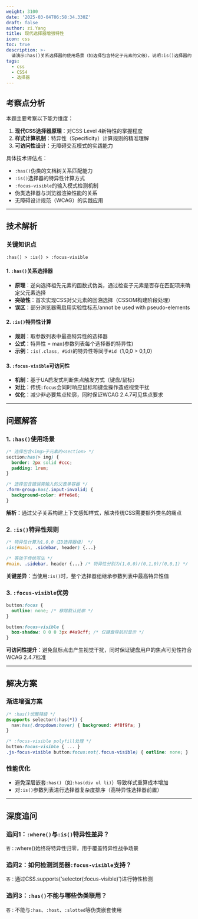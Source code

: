 ```yaml
---
weight: 3100
date: '2025-03-04T06:58:34.330Z'
draft: false
author: zi.Yang
title: 现代选择器增强特性
icon: css
toc: true
description: >-
  请演示:has()关系选择器的使用场景（如选择包含特定子元素的父级），说明:is()选择器的特异性计算规则，并解释为什么:focus-visible能提升键盘导航的可访问性。
tags:
  - css
  - CSS4
  - 选择器
---
```


## 考察点分析

本题主要考察以下能力维度：

1. **现代CSS选择器原理**：对CSS Level 4新特性的掌握程度
2. **样式计算机制**：特异性（Specificity）计算规则的精准理解
3. **可访问性设计**：无障碍交互模式的实践能力

具体技术评估点：

- `:has()`伪类的文档树关系匹配能力
- `:is()`选择器的特异性计算方式
- `:focus-visible`的输入模式检测机制
- 伪类选择器与浏览器渲染性能的关系
- 无障碍设计规范（WCAG）的实践应用

---

## 技术解析

### 关键知识点

`:has() > :is() > :focus-visible`

#### 1. `:has()`关系选择器

- **原理**：逆向选择祖先元素的函数式伪类，通过检查子元素是否存在匹配项来确定父元素选择
- **突破性**：首次实现CSS对父元素的回溯选择（CSSOM构建阶段处理）
- **误区**：部分浏览器需启用实验性标志/annot be used with pseudo-elements

#### 2. `:is()`特异性计算

- **规则**：取参数列表中最高特异性的选择器
- **公式**：特异性 = max(参数列表每个选择器的特异性)
- **示例**：`:is(.class, #id)`的特异性等同于`#id`（1,0,0 > 0,1,0）

#### 3. `:focus-visible`可访问性

- **机制**：基于UA启发式判断焦点触发方式（键盘/鼠标）
- **对比**：传统`:focus`会同时响应鼠标和键盘操作造成视觉干扰
- **优化**：减少非必要焦点轮廓，同时保证WCAG 2.4.7可见焦点要求

---

## 问题解答

### 1. `:has()`使用场景

```css
/* 选择包含<img>子元素的<section> */
section:has(> img) {
  border: 2px solid #ccc;
  padding: 1rem;
}

/* 选择包含错误类输入的父表单容器 */
.form-group:has(.input-invalid) {
  background-color: #ffe6e6;
}
```

**解析**：通过父子关系构建上下文感知样式，解决传统CSS需要额外类名的痛点

### 2. `:is()`特异性规则

```css
/* 特异性计算为1,0,0（ID选择器级） */
:is(#main, .sidebar, header) {...}

/* 等效于传统写法 */
#main, .sidebar, header {...} /* 特异性分别为(1,0,0)/(0,1,0)/(0,0,1) */
```

**关键差异**：当使用`:is()`时，整个选择器组继承参数列表中最高特异性值

### 3. `:focus-visible`优势

```css
button:focus {
  outline: none; /* 移除默认轮廓 */
}

button:focus-visible {
  box-shadow: 0 0 0 3px #4a9cff; /* 仅键盘导航时显示 */
}
```

**可访问性提升**：避免鼠标点击产生视觉干扰，同时保证键盘用户的焦点可见性符合WCAG 2.4.7标准

---

## 解决方案

### 渐进增强方案

```css
/* :has()优雅降级 */
@supports selector(:has(*)) {
  nav:has(.dropdown:hover) { background: #f8f9fa; }
}

/* :focus-visible polyfill处理 */
button:focus-visible { ... }
.js-focus-visible button:focus:not(.focus-visible) { outline: none; }
```

### 性能优化

- 避免深层嵌套`:has()`（如`:has(div ul li)`）导致样式重算成本增加
- 对`:is()`参数列表进行选择器复杂度排序（高特异性选择器前置）

---

## 深度追问

### 追问1：`:where()`与`:is()`特异性差异？

`答：`:where()始终将特异性归零，用于覆盖特异性战争场景

### 追问2：如何检测浏览器`:focus-visible`支持？

`答：`通过CSS.supports('selector(:focus-visible)')进行特性检测

### 追问3：`:has()`不能与哪些伪类联用？

`答：`不能与`:has`、`:host`、`:slotted`等伪类嵌套使用
